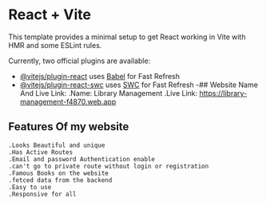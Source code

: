 # React + Vite

This template provides a minimal setup to get React working in Vite with HMR and some ESLint rules.

Currently, two official plugins are available:

- [@vitejs/plugin-react](https://github.com/vitejs/vite-plugin-react/blob/main/packages/plugin-react/README.md) uses [Babel](https://babeljs.io/) for Fast Refresh
- [@vitejs/plugin-react-swc](https://github.com/vitejs/vite-plugin-react-swc) uses [SWC](https://swc.rs/) for Fast Refresh
-## Website Name And Live Link:
     .Name: Library Management
     .Live Link: https://library-management-f4870.web.app
## Features Of my website

    .Looks Beautiful and unique
    .Has Active Routes
    .Email and password Authentication enable
    .can't go to private route without login or registration
    .Famous Books on the website
    .fetced data from the backend
    .Easy to use
    .Responsive for all

